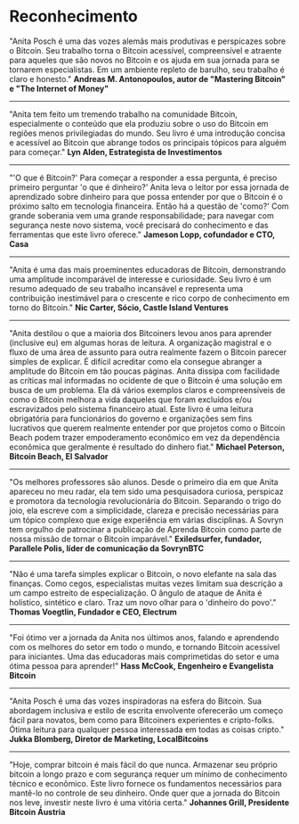 # Reconhecimento

"Anita Posch é uma das vozes alemãs mais produtivas e perspicazes sobre o Bitcoin. Seu trabalho torna o Bitcoin acessível, compreensível e atraente para aqueles que são novos no Bitcoin e os ajuda em sua jornada para se tornarem especialistas. Em um ambiente repleto de barulho, seu trabalho é claro e honesto."
**Andreas M. Antonopoulos, autor de "Mastering Bitcoin" e "The Internet of Money"**
***
"Anita tem feito um tremendo trabalho na comunidade Bitcoin, especialmente o conteúdo que ela produziu sobre o uso do Bitcoin em regiões menos privilegiadas do mundo. Seu livro é uma introdução concisa e acessível ao Bitcoin que abrange todos os principais tópicos para alguém para começar."
**Lyn Alden, Estrategista de Investimentos**
***
"'O que é Bitcoin?' Para começar a responder a essa pergunta, é preciso primeiro perguntar 'o que é dinheiro?' Anita leva o leitor por essa jornada de aprendizado sobre dinheiro para que possa entender por que o Bitcoin é o próximo salto em tecnologia financeira. Então há a questão de 'como?' Com grande soberania vem uma grande responsabilidade; para navegar com segurança neste novo sistema, você precisará do conhecimento e das ferramentas que este livro oferece."
**Jameson Lopp, cofundador e CTO, Casa**
***
"Anita é uma das mais proeminentes educadoras de Bitcoin, demonstrando uma amplitude incomparável de interesse e curiosidade. Seu livro é um resumo adequado de seu trabalho incansável e representa uma contribuição inestimável para o crescente e rico corpo de conhecimento em torno do Bitcoin."
**Nic Carter, Sócio, Castle Island Ventures**
***
"Anita destilou o que a maioria dos Bitcoiners levou anos para aprender (inclusive eu) em algumas horas de leitura. A organização magistral e o fluxo de uma área de assunto para outra realmente fazem o Bitcoin parecer simples de explicar. É difícil acreditar como ela consegue abranger a amplitude do Bitcoin em tão poucas páginas. Anita dissipa com facilidade as críticas mal informadas no ocidente de que o Bitcoin é uma solução em busca de um problema. Ela dá vários exemplos claros e compreensíveis de como o Bitcoin melhora a vida daqueles que foram excluídos e/ou escravizados pelo sistema financeiro atual. Este livro é uma leitura obrigatória para funcionários do governo e organizações sem fins lucrativos que querem realmente entender por que projetos como o Bitcoin Beach podem trazer empoderamento econômico em vez da dependência econômica que geralmente é resultado do dinhero fiat."
**Michael Peterson, Bitcoin Beach, El Salvador**
***
"Os melhores professores são alunos. Desde o primeiro dia em que Anita apareceu no meu radar, ela tem sido uma pesquisadora curiosa, perspicaz e promotora da tecnologia revolucionária do Bitcoin. Separando o trigo do joio, ela escreve com a simplicidade, clareza e precisão necessárias para um tópico complexo que exige experiência em várias disciplinas. A Sovryn tem orgulho de patrocinar a publicação de Aprenda Bitcoin como parte de nossa missão de tornar o Bitcoin imparável."
**Exiledsurfer, fundador, Parallele Polis, líder de comunicação da SovrynBTC**
***
"Não é uma tarefa simples explicar o Bitcoin, o novo elefante na sala das finanças. Como cegos, especialistas muitas vezes limitam sua descrição a um campo estreito de especialização. O ângulo de ataque de Anita é holístico, sintético e claro. Traz um novo olhar para o 'dinheiro do povo'."
**Thomas Voegtlin, Fundador e CEO, Electrum**
***
"Foi ótimo ver a jornada da Anita nos últimos anos, falando e aprendendo com os melhores do setor em todo o mundo, e tornando Bitcoin acessível para iniciantes. Uma das educadoras mais comprimetidas do setor e uma ótima pessoa para aprender!"
**Hass McCook, Engenheiro e Evangelista Bitcoin**
***
"Anita Posch é uma das vozes inspiradoras na esfera do Bitcoin. Sua abordagem inclusiva e estilo de escrita envolvente oferecerão um começo fácil para novatos, bem como para Bitcoiners experientes e cripto-folks. Ótima leitura para qualquer pessoa interessada em todas as coisas cripto."
**Jukka Blomberg, Diretor de Marketing, LocalBitcoins**
***
"Hoje, comprar bitcoin é mais fácil do que nunca. Armazenar seu próprio bitcoin a longo prazo e com segurança requer um mínimo de conhecimento técnico e econômico. Este livro fornece os fundamentos necessários para mantê-lo no controle de seu dinheiro. Onde quer que a jornada do Bitcoin nos leve, investir neste livro é uma vitória certa."
**Johannes Grill, Presidente Bitcoin Áustria**  


